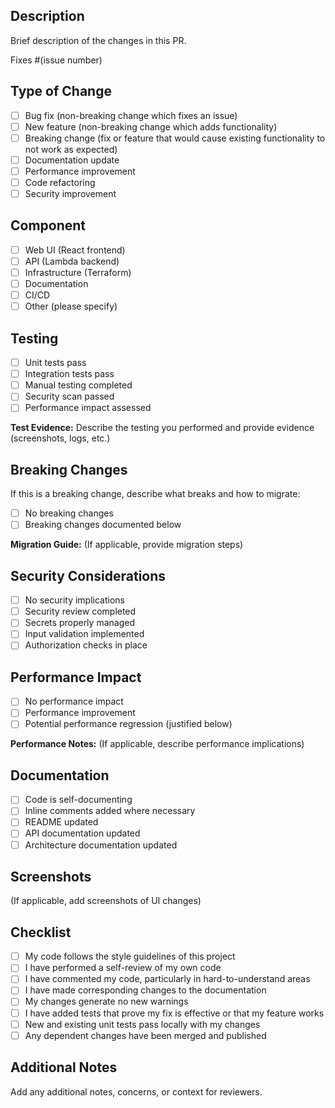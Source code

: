 ## Description

Brief description of the changes in this PR.

Fixes #(issue number)

## Type of Change

- [ ] Bug fix (non-breaking change which fixes an issue)
- [ ] New feature (non-breaking change which adds functionality)
- [ ] Breaking change (fix or feature that would cause existing functionality to not work as expected)
- [ ] Documentation update
- [ ] Performance improvement
- [ ] Code refactoring
- [ ] Security improvement

## Component

- [ ] Web UI (React frontend)
- [ ] API (Lambda backend)
- [ ] Infrastructure (Terraform)
- [ ] Documentation
- [ ] CI/CD
- [ ] Other (please specify)

## Testing

- [ ] Unit tests pass
- [ ] Integration tests pass
- [ ] Manual testing completed
- [ ] Security scan passed
- [ ] Performance impact assessed

**Test Evidence:**
Describe the testing you performed and provide evidence (screenshots, logs, etc.)

## Breaking Changes

If this is a breaking change, describe what breaks and how to migrate:

- [ ] No breaking changes
- [ ] Breaking changes documented below

**Migration Guide:**
(If applicable, provide migration steps)

## Security Considerations

- [ ] No security implications
- [ ] Security review completed
- [ ] Secrets properly managed
- [ ] Input validation implemented
- [ ] Authorization checks in place

## Performance Impact

- [ ] No performance impact
- [ ] Performance improvement
- [ ] Potential performance regression (justified below)

**Performance Notes:**
(If applicable, describe performance implications)

## Documentation

- [ ] Code is self-documenting
- [ ] Inline comments added where necessary
- [ ] README updated
- [ ] API documentation updated
- [ ] Architecture documentation updated

## Screenshots

(If applicable, add screenshots of UI changes)

## Checklist

- [ ] My code follows the style guidelines of this project
- [ ] I have performed a self-review of my own code
- [ ] I have commented my code, particularly in hard-to-understand areas
- [ ] I have made corresponding changes to the documentation
- [ ] My changes generate no new warnings
- [ ] I have added tests that prove my fix is effective or that my feature works
- [ ] New and existing unit tests pass locally with my changes
- [ ] Any dependent changes have been merged and published

## Additional Notes

Add any additional notes, concerns, or context for reviewers.
